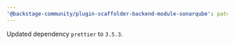 ```yaml
---
'@backstage-community/plugin-scaffolder-backend-module-sonarqube': patch
---
```


Updated dependency `prettier` to `3.5.3`.
